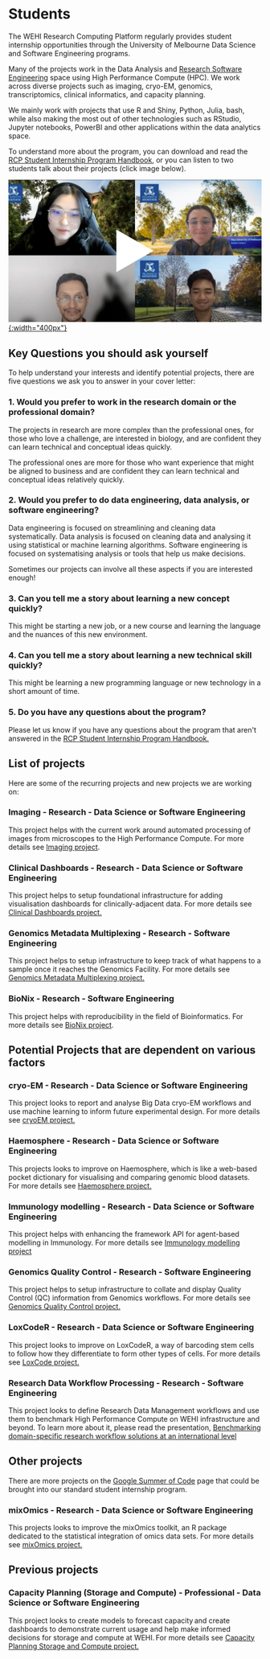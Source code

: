 # Students

The WEHI Research Computing Platform regularly provides student internship opportunities through the University of Melbourne Data Science and Software Engineering programs.

Many of the projects work in the Data Analysis and [Research Software Engineering](https://rse-aunz.github.io/) space using High Performance Compute (HPC). We work across diverse projects such as imaging, cryo-EM, genomics, transcriptomics, clinical informatics, and capacity planning.

We mainly work with projects that use R and Shiny, Python, Julia, bash, while also making the most out of other technologies such as RStudio, Jupyter notebooks, PowerBI and other applications within the data analytics space.

To understand more about the program, you can download and read the [RCP Student Internship Program Handbook](/RDM-0220-RCP-Student-Internship-Handbook.pdf), or you can listen to two students talk about their projects (click image below).

[![Symposium image of four people on a virtual call](/assets/symposium.jpeg){:width="400px"}](https://www.youtube.com/watch?v=QVMrIFLXOFw)

## Key Questions you should ask yourself

To help understand your interests and identify potential projects, there are five questions we ask you to answer in your cover letter: 

### 1. Would you prefer to work in the research domain or the professional domain?

The projects in research are more complex than the professional ones, for those who love a challenge, are interested in biology, and are confident they can learn technical and conceptual ideas quickly.

The professional ones are more for those who want experience that might be aligned to business and are confident they can learn technical and conceptual ideas relatively quickly.

### 2. Would you prefer to do data engineering, data analysis, or software engineering?

Data engineering is focused on streamlining and cleaning data systematically.
Data analysis is focused on cleaning data and analysing it using statistical or machine learning algorithms.
Software engineering is focused on systematising analysis or tools that help us make decisions.

Sometimes our projects can involve all these aspects if you are interested enough!

### 3. Can you tell me a story about learning a new concept quickly?

This might be starting a new job, or a new course and learning the language and the nuances of this new environment.

### 4. Can you tell me a story about learning a new technical skill quickly?

This might be learning a new programming language or new technology in a short amount of time.

### 5. Do you have any questions about the program?

Please let us know if you have any questions about the program that aren't answered in the [RCP Student Internship Program Handbook.](/RDM-0220-RCP-Student-Internship-Handbook.pdf) 



## List of projects

Here are some of the recurring projects and new projects we are working on:

### Imaging - Research - Data Science or Software Engineering
This project helps with the current work around automated processing of images from microscopes to the High Performance Compute. For more details see [Imaging project](student-imaging).

### Clinical Dashboards - Research - Data Science or Software Engineering
This project helps to setup foundational infrastructure for adding visualisation dashboards for clinically-adjacent data. For more details see [Clinical Dashboards project.](student-clinical-dashboards)

### Genomics Metadata Multiplexing - Research - Software Engineering
This project helps to setup infrastructure to keep track of what happens to a sample once it reaches the Genomics Facility. For more details see [Genomics Metadata Multiplexing project.](students-genomics-metadata.md) 

### BioNix - Research - Software Engineering
This project helps with reproducibility in the field of Bioinformatics. For more details see [BioNix project](student-bionix).

## Potential Projects that are dependent on various factors

### cryo-EM - Research - Data Science or Software Engineering
This project looks to report and analyse Big Data cryo-EM workflows and use machine learning to inform future experimental design. For more details see [cryoEM project.](student-cryoem)

### Haemosphere - Research - Data Science or Software Engineering
This projects looks to improve on Haemosphere, which is like a web-based pocket dictionary for visualising and comparing genomic blood datasets. For more details see [Haemosphere project.](student-haemosphere)

### Immunology modelling - Research - Data Science or Software Engineering
This project helps with enhancing the framework API for agent-based modelling in Immunology. For more details see [Immunology modelling project](student-immunology-modelling)

### Genomics Quality Control - Research - Software Engineering
This project helps to setup infrastructure to collate and display Quality Control (QC) information from Genomics workflows. For more details see [Genomics Quality Control project.](student-genomics-qc)

### LoxCodeR - Research - Data Science or Software Engineering
This project looks to improve on LoxCodeR, a way of barcoding stem cells to follow how they differentiate to form other types of cells. For more details see [LoxCode project.](student-loxcoder)

### Research Data Workflow Processing - Research -  Software Engineering
This project looks to define Research Data Management workflows and use them to benchmark High Performance Compute on WEHI infrastructure and beyond.
To learn more about it, please read the presentation, [Benchmarking domain-specific research workflow solutions at an international level](https://figshare.com/articles/presentation/Benchmarking_domain-specific_research_workflow_solutions_at_an_international_level/21259425)

## Other projects

There are more projects on the [Google Summer of Code](gsoc) page that could be brought into our standard student internship program.

### mixOmics - Research - Data Science or Software Engineering
This projects looks to improve the mixOmics toolkit, an R package dedicated to the statistical integration of omics data sets. For more details see  [mixOmics project.](students-mixOmics.md) 

## Previous projects


### Capacity Planning (Storage and Compute) - Professional - Data Science or Software Engineering
This project looks to create models to forecast capacity and create dashboards to demonstrate current usage and help make informed decisions for storage and compute at WEHI. For more details see [Capacity Planning Storage and Compute project.](student-capacity-planning.md)
